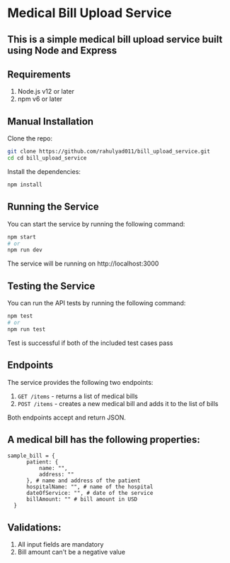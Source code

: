 # Medical Bill Upload Service
## This is a simple medical bill upload service built using Node and Express

## Requirements
1. Node.js v12 or later
2. npm v6 or later

## Manual Installation

Clone the repo:

```bash
git clone https://github.com/rahulyad011/bill_upload_service.git
cd cd bill_upload_service
```

Install the dependencies:

```bash
npm install
```

## Running the Service
You can start the service by running the following command:
```bash
npm start
# or
npm run dev
```
The service will be running on http://localhost:3000

## Testing the Service
You can run the API tests by running the following command:
```bash
npm test
# or
npm run test
```
Test is successful if both of the included test cases pass

## Endpoints
The service provides the following two endpoints:

1. `GET /items` - returns a list of medical bills
2. `POST /items` - creates a new medical bill and adds it to the list of bills

Both endpoints accept and return JSON.

## A medical bill has the following properties:
```
sample_bill = {
      patient: {
          name: "",
          address: ""
      }, # name and address of the patient
      hospitalName: "", # name of the hospital
      dateOfService: "", # date of the service
      billAmount: "" # bill amount in USD
  }
```
## Validations:
1. All input fields are mandatory
2. Bill amount can't be a negative value
